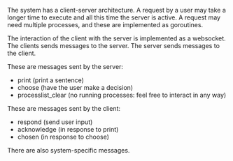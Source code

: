 The system has a client-server architecture. A request by a user may take a longer time to execute and all this time the server is active. A request may need multiple processes, and these are implemented as goroutines.

The interaction of the client with the server is implemented as a websocket. The clients sends messages to the server. The server sends messages to the client.

These are messages sent by the server:

- print (print a sentence)
- choose (have the user make a decision)
- processlist_clear (no running processes: feel free to interact in any way)

These are messages sent by the client:

- respond (send user input)
- acknowledge (in response to print)
- chosen (in response to choose)

There are also system-specific messages.
